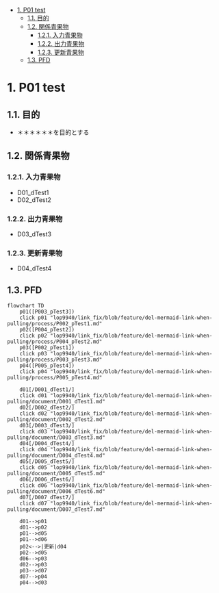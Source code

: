- [1. P01 test](#1-p01-test)
  - [1.1. 目的](#11-目的)
  - [1.2. 関係青果物](#12-関係青果物)
    - [1.2.1. 入力青果物](#121-入力青果物)
    - [1.2.2. 出力青果物](#122-出力青果物)
    - [1.2.3. 更新青果物](#123-更新青果物)
  - [1.3. PFD](#13-pfd)

# 1. P01 test

## 1.1. 目的

- ＊＊＊＊＊＊を目的とする

## 1.2. 関係青果物

### 1.2.1. 入力青果物

- D01_dTest1
- D02_dTest2

### 1.2.2. 出力青果物

- D03_dTest3

### 1.2.3. 更新青果物

- D04_dTest4

## 1.3. PFD
```mermaid
flowchart TD
    p01([P003_pTest3])
    click p01 "lop9940/link_fix/blob/feature/del-mermaid-link-when-pulling/process/P002_pTest1.md"
    p02([P004_pTest2])
    click p02 "lop9940/link_fix/blob/feature/del-mermaid-link-when-pulling/process/P004_pTest2.md"
    p03([P002_pTest1])
    click p03 "lop9940/link_fix/blob/feature/del-mermaid-link-when-pulling/process/P003_pTest3.md"
    p04([P005_pTest4])
    click p04 "lop9940/link_fix/blob/feature/del-mermaid-link-when-pulling/process/P005_pTest4.md"

    d01[/D001_dTest1/]
    click d01 "lop9940/link_fix/blob/feature/del-mermaid-link-when-pulling/document/D001_dTest1.md"
    d02[/D002_dTest2/]
    click d02 "lop9940/link_fix/blob/feature/del-mermaid-link-when-pulling/document/D002_dTest2.md"
    d03[/D003_dTest3/]
    click d03 "lop9940/link_fix/blob/feature/del-mermaid-link-when-pulling/document/D003_dTest3.md"
    d04[/D004_dTest4/]
    click d04 "lop9940/link_fix/blob/feature/del-mermaid-link-when-pulling/document/D004_dTest4.md"
    d05[/D005_dTest5/]
    click d05 "lop9940/link_fix/blob/feature/del-mermaid-link-when-pulling/document/D005_dTest5.md"
    d06[/D006_dTest6/]
    click d06 "lop9940/link_fix/blob/feature/del-mermaid-link-when-pulling/document/D006_dTest6.md"
    d07[/D007_dTest7/]
    click d07 "lop9940/link_fix/blob/feature/del-mermaid-link-when-pulling/document/D007_dTest7.md"

    d01-->p01
    d01-->p02
    p01-->d05
    p01-->d06
    p02<-->|更新|d04
    p02-->d05
    d06-->p03
    d02-->p03
    p03-->d07
    d07-->p04
    p04-->d03
```